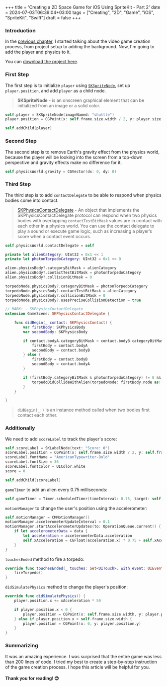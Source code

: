 +++
title = 'Creating a 2D Space Game for iOS Using SpriteKit - Part 2'
date = 2024-07-03T06:39:04+03:00
tags = ["Creating", "2D", "Game", "iOS", "SpriteKit", "Swift"]
draft = false
+++

### Introduction 
In the [previous chapter](https://dmytros.blog/posts/creating-2d-space-game-for-ios-using-spritekit-part-1/), I started talking about the video game creation process, from project setup to adding the background. Now, I'm going to add the player and physics to it.

You can [download the project here](https://github.com/dmytrochumakov/2d-space-game-ios/archive/refs/heads/main.zip).

### First Step
The first step is to initialize `player` using [`SKSpriteNode`](https://developer.apple.com/documentation/spritekit/skspritenode), set up `player.position`, and add `player` as a child node.
> **SKSpriteNode** - is an onscreen graphical element that can be initialized from an image or a solid color.

```swift 
self.player = SKSpriteNode(imageNamed: "shuttle")
player.position = CGPoint(x: self.frame.size.width / 2, y: player.size.height / 2 + 20)

self.addChild(player)
```

### Second Step
The second step is to remove Earth's gravity effect from the physics world, because the player will be looking into the screen from a top-down perspective and gravity effects make no difference for it.
```swift 
self.physicsWorld.gravity = CGVector(dx: 0, dy: 0)
```

### Third Step
The third step is to add `contactDelegate` to be able to respond when physics bodies come into contact.
> [SKPhysicsContactDelegate](https://developer.apple.com/documentation/spritekit/skphysicscontactdelegate) - An object that implements the SKPhysicsContactDelegate protocol can respond when two physics bodies with overlapping `contactTestBitMask` values are in contact with each other in a physics world. You can use the contact delegate to play a sound or execute game logic, such as increasing a player’s score when a contact event occurs. 

```swift
self.physicsWorld.contactDelegate = self
``` 

```swift 
private let alienCategory: UInt32 = 0x1 << 1
private let photonTorpedoCategory: UInt32 = 0x1 << 0

alien.physicsBody?.categoryBitMask = alienCategory
alien.physicsBody?.contactTestBitMask = photonTorpedoCategory
alien.physicsBody?.collisionBitMask = 0

torpedoNode.physicsBody?.categoryBitMask = photonTorpedoCategory
torpedoNode.physicsBody?.contactTestBitMask = alienCategory
torpedoNode.physicsBody?.collisionBitMask = 0
torpedoNode.physicsBody?.usesPreciseCollisionDetection = true
```

```swift
// MARK: - SKPhysicsContactDelegate
extension GameScene: SKPhysicsContactDelegate {

    func didBegin(_ contact: SKPhysicsContact) {
        var firstBody: SKPhysicsBody
        var secondBody: SKPhysicsBody

        if contact.bodyA.categoryBitMask < contact.bodyB.categoryBitMask {
            firstBody = contact.bodyA
            secondBody = contact.bodyB
        } else {
            firstBody = contact.bodyB
            secondBody = contact.bodyA
        }

        if (firstBody.categoryBitMask & photonTorpedoCategory) != 0 && (secondBody.categoryBitMask & alienCategory) != 0 {
            torpedoDidCollideWithAlien(torpedoNode: firstBody.node as! SKSpriteNode, alienNode: secondBody.node as! SKSpriteNode)
        }
    }

}
```

> `didBegin(_:)` is an instance method called when two bodies first contact each other.

### Additionally
We need to add `scoreLabel` to track the player's score:

```swift
self.scoreLabel = SKLabelNode(text: "Score: 0")
scoreLabel.position = CGPoint(x: self.frame.size.width / 2, y: self.frame.size.height - 50)
scoreLabel.fontName = "AmericanTypewriter-Bold"
scoreLabel.fontSize = 36
scoreLabel.fontColor = UIColor.white
score = 0

self.addChild(scoreLabel)
```

`gameTimer` to add an alien every 0.75 milliseconds:

```swift
self.gameTimer = Timer.scheduledTimer(timeInterval: 0.75, target: self, selector: #selector(addAlien), userInfo: nil, repeats: true)
```

`motionManager` to change the user's position using the accelerometer:

```swift
self.motionManager = CMMotionManager()
motionManager.accelerometerUpdateInterval = 0.1
motionManager.startAccelerometerUpdates(to: OperationQueue.current!) { (data: CMAccelerometerData?, error: Error?) in
    if let accelerometerData = data {
        let acceleration = accelerometerData.acceleration
        self.xAcceleration = CGFloat(acceleration.x) * 0.75 + self.xAcceleration * 0.25
    }
}
```

`touchesEnded` method to fire a torpedo:

```swift
override func touchesEnded(_ touches: Set<UITouch>, with event: UIEvent?) {
    fireTorpedo()
}
```

`didSimulatePhysics` method to change the player's position:

```swift
override func didSimulatePhysics() {
    player.position.x += xAcceleration * 50

    if player.position.x < 0 {
        player.position = CGPoint(x: self.frame.size.width, y: player.position.y)
    } else if player.position.x > self.frame.size.width {
        player.position = CGPoint(x: 0, y: player.position.y)
    }
}
```

### Summarizing
It was an amazing experience. I was surprised that the entire game was less than 200 lines of code. I tried my best to create a step-by-step instruction of the game creation process. I hope this article will be helpful for you.

#### Thank you for reading! 😊
